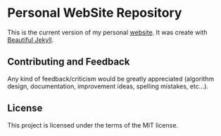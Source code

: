 # Personal WebSite Repository
This is the current version of my personal [website](https://ansegura7.github.io). It was create with [Beautiful Jekyll](https://github.com/daattali/beautiful-jekyll).

## Contributing and Feedback
Any kind of feedback/criticism would be greatly appreciated (algorithm design, documentation, improvement ideas, spelling mistakes, etc...).

## License
This project is licensed under the terms of the MIT license.
